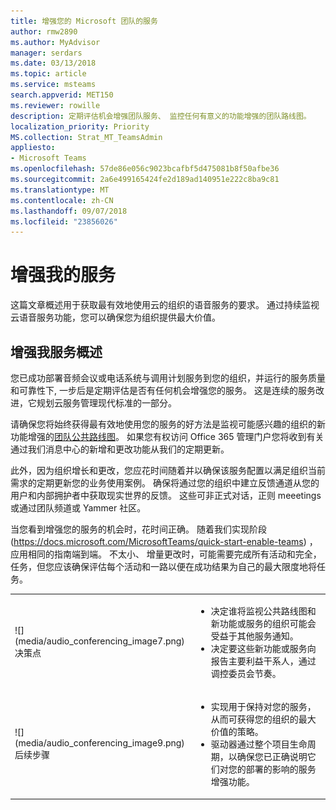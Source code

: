 ```yaml
---
title: 增强您的 Microsoft 团队的服务
author: rmw2890
ms.author: MyAdvisor
manager: serdars
ms.date: 03/13/2018
ms.topic: article
ms.service: msteams
search.appverid: MET150
ms.reviewer: rowille
description: 定期评估机会增强团队服务、 监控任何有意义的功能增强的团队路线图。
localization_priority: Priority
MS.collection: Strat_MT_TeamsAdmin
appliesto:
- Microsoft Teams
ms.openlocfilehash: 57de86e056c9023bcafbf5d475081b8f50afbe36
ms.sourcegitcommit: 2a6e499165424fe2d189ad140951e222c8ba9c81
ms.translationtype: MT
ms.contentlocale: zh-CN
ms.lasthandoff: 09/07/2018
ms.locfileid: "23856026"
---
```

# <a name="enhance-my-service"></a>增强我的服务

这篇文章概述用于获取最有效地使用云的组织的语音服务的要求。 通过持续监视云语音服务功能，您可以确保您为组织提供最大价值。

## <a name="enhance-my-service-overview"></a>增强我服务概述
您已成功部署音频会议或电话系统与调用计划服务到您的组织，并运行的服务质量和可靠性下, 一步后是定期评估是否有任何机会增强您的服务。 这是连续的服务改进，它规划云服务管理现代标准的一部分。 

请确保您将始终获得最有效地使用您的服务的好方法是监视可能感兴趣的组织的新功能增强的[团队公共路线图](https://products.office.com/business/office-365-roadmap?filters=microsoft%20teams)。 如果您有权访问 Office 365 管理门户您将收到有关通过我们消息中心的新增和更改功能从我们的定期更新。 

此外，因为组织增长和更改，您应花时间随着并以确保该服务配置以满足组织当前需求的定期更新您的业务使用案例。  确保将通过您的组织中建立反馈通道从您的用户和内部拥护者中获取现实世界的反馈。 这些可非正式对话，正则 meeetings 或通过团队频道或 Yammer 社区。 

当您看到增强您的服务的机会时，花时间正确。 随着我们实现阶段 (https://docs.microsoft.com/MicrosoftTeams/quick-start-enable-teams) ，应用相同的指南端到端。 不太小、 增量更改时，可能需要完成所有活动和完全，任务，但您应该确保评估每个活动和一路以便在成功结果为自己的最大限度地将任务。


<table>
<tr><td>![](media/audio_conferencing_image7.png) <br/>决策点</td><td><ul><li>决定谁将监视公共路线图和新功能或服务的组织可能会受益于其他服务通知。</li><li>决定要这些新功能或服务向报告主要利益干系人，通过调控委员会节奏。</li></ul></td></tr>
<tr><td>![](media/audio_conferencing_image9.png)<br/>后续步骤</td><td><ul><li>实现用于保持对您的服务，从而可获得您的组织的最大价值的策略。</li><li>驱动器通过整个项目生命周期，以确保您已正确说明它们对您的部署的影响的服务增强功能。</li></ul></td></tr>
</table>

<!--ENDOFSECTION-->
